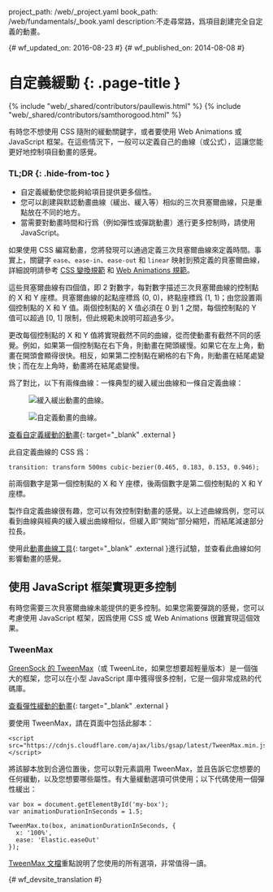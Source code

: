 project_path: /web/_project.yaml
book_path: /web/fundamentals/_book.yaml
description:不走尋常路，爲項目創建完全自定義的動畫。

{# wf_updated_on: 2016-08-23 #}
{# wf_published_on: 2014-08-08 #}

# 自定義緩動 {: .page-title }

{% include "web/_shared/contributors/paullewis.html" %}
{% include "web/_shared/contributors/samthorogood.html" %}

有時您不想使用 CSS 隨附的緩動關鍵字，或者要使用 Web Animations 或 JavaScript 框架。在這些情況下，一般可以定義自己的曲線（或公式），這讓您能更好地控制項目動畫的感覺。

### TL;DR {: .hide-from-toc }
* 自定義緩動使您能夠給項目提供更多個性。
* 您可以創建與默認動畫曲線（緩出、緩入等）相似的三次貝塞爾曲線，只是重點放在不同的地方。
* 當需要對動畫時間和行爲（例如彈性或彈跳動畫）進行更多控制時，請使用 JavaScript。


如果使用 CSS 編寫動畫，您將發現可以通過定義三次貝塞爾曲線來定義時間。事實上，關鍵字 `ease`、`ease-in`、`ease-out` 和 `linear` 映射到預定義的貝塞爾曲線，詳細說明請參考 [CSS 變換規範](http://www.w3.org/TR/css3-transitions/) 和 [Web Animations 規範](https://w3c.github.io/web-animations/#scaling-using-a-cubic-bezier-curve)。

這些貝塞爾曲線有四個值，即 2 對數字，每對數字描述三次貝塞爾曲線的控制點的 X 和 Y 座標。貝塞爾曲線的起點座標爲 (0, 0)，終點座標爲 (1, 1)；由您設置兩個控制點的 X 和 Y 值。兩個控制點的 X 值必須在 0 到 1 之間，每個控制點的 Y 值可以超過 [0, 1] 限制，但此規範未說明可超過多少。

更改每個控制點的 X 和 Y 值將實現截然不同的曲線，從而使動畫有截然不同的感覺。例如，如果第一個控制點在右下角，則動畫在開頭緩慢。如果它在左上角，動畫在開頭會顯得很快。相反，如果第二控制點在網格的右下角，則動畫在結尾處變快；而在左上角時，動畫將在結尾處變慢。

爲了對比，以下有兩條曲線：一條典型的緩入緩出曲線和一條自定義曲線：

<div class="attempt-left">
  <figure>
    <img src="images/ease-in-out-markers.png" alt="緩入緩出動畫的曲線。" />
  </figure>
</div>
<div class="attempt-right">
  <figure>
    <img src="images/custom.png" alt="自定義動畫的曲線。" />
  </figure>
</div>

[查看自定義緩動的動畫](https://googlesamples.github.io/web-fundamentals/fundamentals/design-and-ux/animations/box-move-custom-curve.html){: target="_blank" .external }

此自定義曲線的 CSS 爲：


    transition: transform 500ms cubic-bezier(0.465, 0.183, 0.153, 0.946);
    

前兩個數字是第一個控制點的 X 和 Y 座標，後兩個數字是第二個控制點的 X 和 Y 座標。

製作自定義曲線很有趣，您可以有效控制對動畫的感覺。以上述曲線爲例，您可以看到曲線與經典的緩入緩出曲線相似，但緩入即“開始”部分縮短，而結尾減速部分拉長。

使用此[動畫曲線工具](https://googlesamples.github.io/web-fundamentals/fundamentals/design-and-ux/animations/curve-playground.html){: target="_blank" .external }進行試驗，並查看此曲線如何影響動畫的感覺。

## 使用 JavaScript 框架實現更多控制

有時您需要三次貝塞爾曲線未能提供的更多控制。如果您需要彈跳的感覺，您可以考慮使用 JavaScript 框架，因爲使用 CSS 或 Web Animations 很難實現這個效果。

### TweenMax

[GreenSock 的 TweenMax](https://github.com/greensock/GreenSock-JS/tree/master/src/minified)（或 TweenLite，如果您想要超輕量版本）是一個強大的框架，您可以在小型 JavaScript 庫中獲得很多控制，它是一個非常成熟的代碼庫。

[查看彈性緩動的動畫](https://googlesamples.github.io/web-fundamentals/fundamentals/design-and-ux/animations/box-move-elastic.html){: target="_blank" .external }

要使用 TweenMax，請在頁面中包括此腳本：


    <script src="https://cdnjs.cloudflare.com/ajax/libs/gsap/latest/TweenMax.min.js"></script>
    

將該腳本放到合適位置後，您可以對元素調用 TweenMax，並且告訴它您想要的任何緩動，以及您想要哪些屬性。有大量緩動選項可供使用；以下代碼使用一個彈性緩出：


    var box = document.getElementById('my-box');
    var animationDurationInSeconds = 1.5;
    
    TweenMax.to(box, animationDurationInSeconds, {
      x: '100%',
      ease: 'Elastic.easeOut'
    });
    

[TweenMax 文檔](https://greensock.com/docs/#/HTML5/GSAP/TweenMax/)重點說明了您使用的所有選項，非常值得一讀。





{# wf_devsite_translation #}
